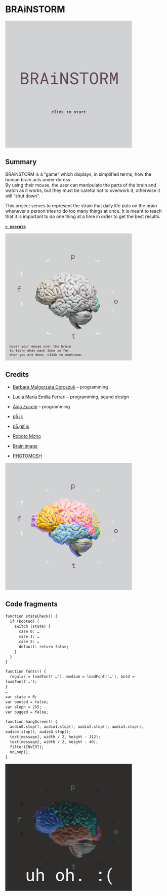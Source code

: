 # BRAiNSTORM

![Figure 1](https://github.com/luferrari/brainstorm/raw/master/readme/fig1.png "Fig. 1: Start screen")



## Summary

BRAiNSTORM is a &ldquo;game&rdquo; which displays, in simplified terms, how the human brain acts under duress.  
By using their mouse, the user can manipulate the parts of the brain and watch as it works, but they must be careful not to overwork it, otherwise it will &ldquo;shut down&rdquo;.

This project serves to represent the strain that daily life puts on the brain whenever a person tries to do too many things at once. It is meant to teach that it is important to do one thing at a time in order to get the best results.

[**`> execute`**](https://luferrari.github.io/brainstorm/)

![Figure 2](https://github.com/luferrari/brainstorm/raw/master/readme/fig2.gif "Fig. 2: Map screen")



## Credits

* [Barbara Malgorzata Doroszuk](https://github.com/doroszukb) &ndash; programming
* [Lucia Maria Emilia Ferrari](https://github.com/luferrari) &ndash; programming, sound design
* [Axia Zucchi](https://github.com/axiazucchi) &ndash; programming


* [p5.js](https://github.com/processing/p5.js)
* [p5.gif.js](https://github.com/antiboredom/p5.gif.js/tree/master)
* [Roboto Mono](https://fonts.google.com/specimen/Roboto+Mono)
* [Brain image](https://newsroom.clevelandclinic.org/2017/06/29/cleveland-clinic-researcher-receives-3-4-m-nih-grant-for-epilepsy-surgery-research/)
* [PHOTOMOSH](https://photomosh.com/)

![Figure 3](https://github.com/luferrari/brainstorm/raw/master/readme/fig3.png "Fig. 3: Play screen")



## Code fragments

```p5js
function stateCheck() {
  if (booted) {
    switch (state) {
      case 0: …
      case 1: …
      case 2: …
      default: return false;
    }
  }
}
```

```p5js
function fonts() {
  regular = loadFont('…'), medium = loadFont('…'), bold = loadFont('…');
}
…
var state = 0;
var booted = false;
var aleph = 255;
var bugged = false;
```

```p5js
function hangScreen() {
  audio0.stop(), audio1.stop(), audio2.stop(), audio3.stop(), audio4.stop(), audioG.stop();
  text(message1, width / 2, height - 112);
  text(message2, width / 2, height - 40);
  filter(INVERT);
  noLoop();
}
```

![Figure 4](https://github.com/luferrari/brainstorm/raw/master/readme/fig4.png "Fig. 4: uh oh :(")
